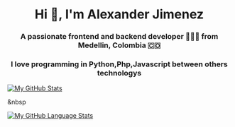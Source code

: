 

<h1 align="center">Hi 👋, I'm Alexander Jimenez</h1>
<h3 align="center">A passionate frontend and backend developer 👨🏻‍💻 from Medellin, Colombia 🇨🇴</h3>

<p align="center">
  <h3 align="center">I love programming in Python,Php,Javascript between others technologys</h3>
</p>

[![My GitHub Stats](https://github-readme-stats.vercel.app/api/?username=stevenhdz&count_private=true&theme=tokyonight&showicons=true)]()<p>&nbsp</p>[![My GitHub Language Stats](https://github-readme-stats.vercel.app/api/top-langs/?username=stevenhdz&langs_count=5&theme=tokyonight)]()
